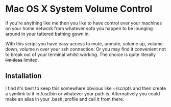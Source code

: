 # Mac OS X System Volume Control

If you're anything like me then you like to have control over your machines on your home network from whatever sofa you happen to be lounging around in your tattered bathing gown in.

With this script you have easy access to mute, unmute, volume up, volume down, volume n over your ssh connection. Or you may find it convenient not to break out of your terminal whilst working. The choice is quite literally ~~limitless~~ limited.

## Installation

I find it's best to keep this somewhere obvious like ~/scripts and then create a symlink to it in /usr/bin or whatever your path is. Alternatively you could make an alias in your .bash_profile and call it from there.
